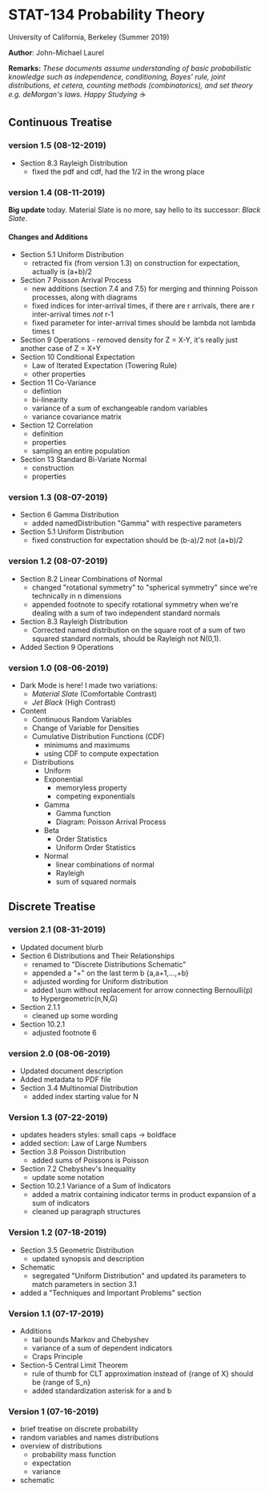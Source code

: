 # STAT-134 Probability Theory

University of California, Berkeley (Summer 2019)

**Author**: John-Michael Laurel

**Remarks:** *These documents assume understanding of basic probabilistic knowledge such as independence, conditioning, Bayes' rule, joint distributions, et cetera, counting methods (combinatorics), and set theory e.g. deMorgan's laws. Happy Studying :coffee:* 


## Continuous Treatise 


### version 1.5 (08-12-2019)
- Section 8.3 Rayleigh Distribution
	- fixed the pdf and cdf, had the 1/2 in the wrong place
	
### version 1.4 (08-11-2019)
**Big update** today. Material Slate is no more, say hello to its successor: *Black Slate*.

#### Changes and Additions
- Section 5.1 Uniform Distribution
	- retracted fix (from version 1.3) on construction for expectation, actually is (a+b)/2
- Section 7 Poisson Arrival Process
	- new additions (section 7.4 and 7.5) for merging and thinning Poisson processes, along with diagrams
	- fixed indices for inter-arrival times, if there are r arrivals, there are r inter-arrival times *not* r-1
	- fixed parameter for inter-arrival times should be lambda not lambda times t
- Section 9 Operations
		- removed density for Z = X-Y, it's really just another case of Z = X+Y
- Section 10 Conditional Expectation
	- Law of Iterated Expectation (Towering Rule)
	- other properties
- Section 11 Co-Variance
	- defintion
	- bi-linearity
	- variance of a sum of exchangeable random variables
	- variance covariance matrix
- Section 12 Correlation
	- definition 
	- properties
	- sampling an entire population
- Section 13 Standard Bi-Variate Normal
	- construction 
	- properties


### version 1.3 (08-07-2019)
- Section 6 Gamma Distribution 
	- added namedDistribution "Gamma" with respective parameters
- Section 5.1 Uniform Distribution
	- fixed construction for expectation should be (b-a)/2 not (a+b)/2

### version 1.2 (08-07-2019)
- Section 8.2 Linear Combinations of Normal
	- changed "rotational symmetry" to "spherical symmetry" since we're technically in n dimensions
	- appended footnote to specify rotational symmetry when we're dealing with a sum of two independent standard normals
- Section 8.3 Rayleigh Distribution 
	- Corrected named distribution on the square root of a sum of two squared standard normals, should be Rayleigh not N(0,1).
- Added Section 9 Operations

### version 1.0 (08-06-2019)
- Dark Mode is here! I made two variations:
	- *Material Slate* (Comfortable Contrast)
	- *Jet Black* (High Contrast)
- Content
	- Continuous Random Variables
	- Change of Variable for Densities
	- Cumulative Distribution Functions (CDF)
		- minimums and maximums
		- using CDF to compute expectation
	- Distributions
		- Uniform
		- Exponential
			- memoryless property
			- competing exponentials
		- Gamma
			- Gamma function
			- Diagram: Poisson Arrival Process
		- Beta
			- Order Statistics
			- Uniform Order Statistics
		- Normal
			- linear combinations of normal
			- Rayleigh 
			- sum of squared normals



## Discrete Treatise 

### version 2.1 (08-31-2019)
- Updated document blurb
- Section 6 Distributions and Their Relationships
	- renamed to "Discrete Distributions Schematic"
	- appended a "+" on the last term b {a,a+1,...,+b}
	- adjusted wording for Uniform distribution
	- added \sum without replacement for arrow connecting Bernoulli(p) to Hypergeometric(n,N,G)
- Section 2.1.1 
	- cleaned up some wording
- Section 10.2.1
	- adjusted footnote 6

### version 2.0 (08-06-2019)
- Updated document description
- Added metadata to PDF file
- Section 3.4 Multinomial Distribution
	- added index starting value for N

### Version 1.3 (07-22-2019)
- updates headers styles: small caps -> boldface
- added section: Law of Large Numbers
- Section 3.8 Poisson Distribution
	- added sums of Poissons is Poisson
- Section 7.2 Chebyshev's Inequality
	- update some notation
- Section 10.2.1 Variance of a Sum of Indicators
	- added a matrix containing indicator terms in product expansion of a sum of indicators
	- cleaned up paragraph structures

### Version 1.2 (07-18-2019)
- Section 3.5 Geometric Distribution
	- updated synopsis and description
- Schematic
	- segregated "Uniform Distribution" and updated its parameters to match parameters in section 3.1
- added a "Techniques and Important Problems" section

### Version 1.1 (07-17-2019)
- Additions
	- tail bounds Markov and Chebyshev
	- variance of a sum of dependent indicators
	- Craps Principle
- Section-5 Central Limit Theorem
	- rule of thumb for CLT approximation instead of {range of X} should be {range of S_n}
	- added standardization asterisk for a and b

### Version 1 (07-16-2019)
- brief treatise on discrete probability
- random variables and names distributions
- overview of distributions
	- probability mass function
	- expectation
	- variance
- schematic
